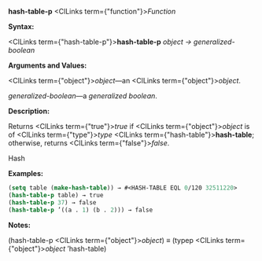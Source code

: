 **hash-table-p** <ClLinks  term={"function"}><i>Function</i></ClLinks> 



**Syntax:** 



<ClLinks  term={"hash-table-p"}><b>hash-table-p</b></ClLinks> *object → generalized-boolean* 



**Arguments and Values:** 



<ClLinks  term={"object"}><i>object</i></ClLinks>—an <ClLinks  term={"object"}><i>object</i></ClLinks>. 



*generalized-boolean*—a *generalized boolean*. 



**Description:** 



Returns <ClLinks  term={"true"}><i>true</i></ClLinks> if <ClLinks  term={"object"}><i>object</i></ClLinks> is of <ClLinks  term={"type"}><i>type</i></ClLinks> <ClLinks  term={"hash-table"}><b>hash-table</b></ClLinks>; otherwise, returns <ClLinks  term={"false"}><i>false</i></ClLinks>. 



Hash 



 



 



**Examples:**
```lisp
(setq table (make-hash-table)) → #<HASH-TABLE EQL 0/120 32511220> 
(hash-table-p table) → true 
(hash-table-p 37) → false 
(hash-table-p ’((a . 1) (b . 2))) → false 
```
**Notes:** 



(hash-table-p <ClLinks  term={"object"}><i>object</i></ClLinks>) *≡* (typep <ClLinks  term={"object"}><i>object</i></ClLinks> ’hash-table) 



